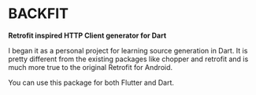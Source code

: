 # BACKFIT
**Retrofit inspired HTTP Client generator for Dart**

I began it as a personal project for learning source generation in Dart. It is pretty different from the existing packages like chopper and retrofit and is much more true to the original Retrofit for Android.

You can use this package for both Flutter and Dart.
